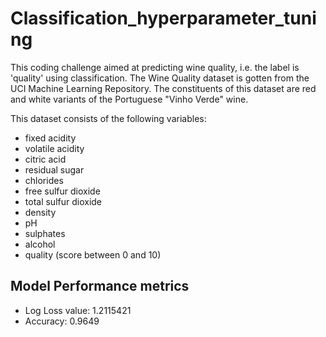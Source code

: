 # Classification_hyperparameter_tuning
This coding challenge aimed at predicting wine quality, i.e. the label is 'quality' using classification. The Wine Quality dataset is gotten from the UCI Machine Learning Repository. The constituents of this dataset are red and white variants of the Portuguese "Vinho Verde" wine.

This dataset consists of the following variables:

- fixed acidity
- volatile acidity
- citric acid
- residual sugar
- chlorides
- free sulfur dioxide
- total sulfur dioxide
- density
- pH
- sulphates
- alcohol
- quality (score between 0 and 10)

## Model Performance metrics
- Log Loss value:  1.2115421
- Accuracy:  0.9649

